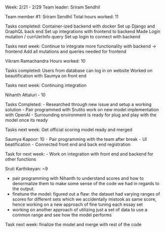 Week: 2/21 - 2/29
Team leader: Sriram Sendhil

Team member #1: Sriram Sendhil
Total hours worked: 11

Tasks completed:
Container-ized backend with docker
Set up Django and GraphQL back end
Set up integrations with frontend to backend
Made Login mutation / currUerInfo query
Set up login to connect with backend

Tasks next week:
Continue to integrate more functionality with backend -> frontend
Add all mutations and queries needed for frontend


Vikram Ramachandra
Hours worked: 10

Tasks completed:
Users from database can log in on website
Worked on beautification with Saumya on front end

Tasks next week:
Continuing integration

Nihanth Attaluri - 10

Tasks Completed:
	- Researched through new issue and setup a working solution
	- Pair programmed with Srutito work on new model implementation with OpenAI
	- Surrounding environment is ready for plug and play with the model once its ready

Tasks next week: Get official scoring model ready and merged

Saumya Kapoor: 10
	⁃	Pair programming with the team after break
	⁃	UI beatification
	⁃	Connected front end and back end registration

Task for next week: 
	-	Work on integration with front end and backend for other functions 

Sruti Karthikeyan: ~9

- pair programming with Nihanth to understand scores and how to denormalize them to make some sense of the code we had in regards to the output.
- finetune the model: figured out a flaw: the dataset had varying ranges of scores for different sets which we accidentally mistook as same score, hence working on a new approach of fine tuning each essay set
- working on another approach of utilizing just a set of data to use a common range and see how the model performs

Task next week: finalize the model and merge with rest of the code